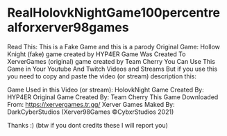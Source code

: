 # RealHolovkNightGame100percentrealforxerver98games
Read This:
This is a Fake Game and this is a parody
Original Game: Hollow Knight
(fake) game created by HYP4ER
Game Was Created To XerverGames
(original) game created by Team Cherry
You Can Use This Game in Your Youtube And Twitch Videos and Streams But if you use this you need to copy and paste the video (or stream) description this:

Game Used in this Video (or stream): HolovkNight
Game Created By: HYP4ER
Original Game Created By: Team Cherry
This Game Downloaded From: https://xervergames.tr.gg/
Xerver Games Maked By: DarkCyberStudios (Xerver98Games ©CybxrStudios 2021)

Thanks :)
(btw if you dont credits these I will report you)
